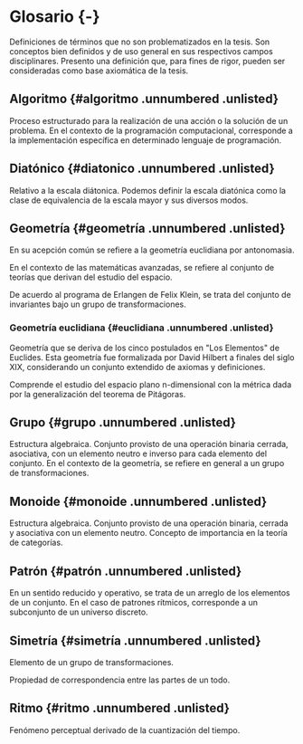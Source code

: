# Glosario {-}

Definiciones de términos que no son problematizados en la tesis. 
Son conceptos bien definidos y de uso general en sus respectivos campos disciplinares.
Presento una definición que, para fines de rigor, pueden ser consideradas como base
axiomática de la tesis.

## Algoritmo {#algoritmo .unnumbered .unlisted}

Proceso estructurado para la realización de una acción o la solución de un problema.
En el contexto de la programación computacional, corresponde a la implementación específica en determinado lenguaje de programación.

## Diatónico {#diatonico .unnumbered .unlisted}

Relativo a la escala diátonica. 
Podemos definir la escala diatónica como la clase de equivalencia de la escala mayor y sus diversos modos.

## Geometría {#geometría .unnumbered .unlisted}

En su acepción común se refiere a la geometría euclidiana por antonomasia.

En el contexto de las matemáticas avanzadas, se refiere al conjunto de teorías que derivan del estudio del espacio.

De acuerdo al programa de Erlangen de Felix Klein, se trata del conjunto de invariantes bajo un grupo de transformaciones.

### Geometría euclidiana {#euclidiana .unnumbered .unlisted}

Geometría que se deriva de los cinco postulados en "Los Elementos" de Euclides.
Esta geometría fue formalizada por David Hilbert a finales del siglo XIX, considerando un conjunto extendido de axiomas y definiciones.

Comprende el estudio del espacio plano n-dimensional con la métrica dada por la generalización del teorema de Pitágoras.

## Grupo {#grupo .unnumbered .unlisted}

Estructura algebraica.
Conjunto provisto de una operación binaria cerrada, asociativa, con un elemento neutro e inverso para cada elemento del conjunto.
En el contexto de la geometría, se refiere en general a un grupo de transformaciones.

## Monoide {#monoide .unnumbered .unlisted}

Estructura algebraica.
Conjunto provisto de una operación binaria, cerrada y asociativa con un elemento neutro.
Concepto de importancia en la teoría de categorías.

## Patrón {#patrón .unnumbered .unlisted}

En un sentido reducido y operativo, se trata de un arreglo de los elementos de un conjunto. 
En el caso de patrones rítmicos, corresponde a un subconjunto de un universo discreto.

## Simetría {#simetría .unnumbered .unlisted}

Elemento de un grupo de transformaciones.

Propiedad de correspondencia entre las partes de un todo.

## Ritmo {#ritmo .unnumbered .unlisted}

Fenómeno perceptual derivado de la cuantización del tiempo.
